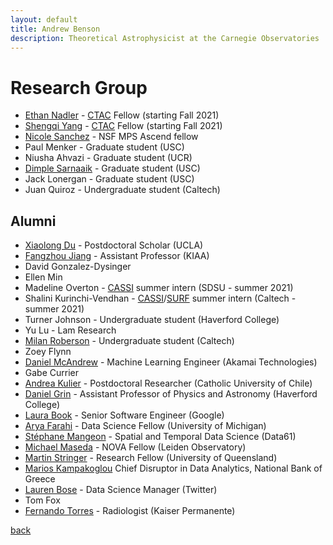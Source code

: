 ```yaml
---
layout: default
title: Andrew Benson
description: Theoretical Astrophysicist at the Carnegie Observatories
---
```


# Research Group

* [Ethan Nadler](https://kipac.stanford.edu/people/ethan-nadler) - [CTAC](https://ctac.carnegiescience.edu/) Fellow (starting Fall 2021)
* [Shengqi Yang](https://sheayang.github.io/) - [CTAC](https://ctac.carnegiescience.edu/) Fellow (starting Fall 2021)
* [Nicole Sanchez](https://nnicolesanchez.github.io/) - NSF MPS Ascend fellow
* Paul Menker - Graduate student (USC)
* Niusha Ahvazi - Graduate student (UCR)
* [Dimple Sarnaaik](https://www.linkedin.com/in/dimple-sarnaaik-30b503143) - Graduate student (USC)
* Jack Lonergan - Graduate student (USC)
* Juan Quiroz - Undergraduate student (Caltech)

## Alumni

* [Xiaolong Du](https://xiaolong-du.github.io/) - Postdoctoral Scholar (UCLA)
* [Fangzhou Jiang](https://www.fzjiang.com/) - Assistant Professor (KIAA)
* David Gonzalez-Dysinger
* Ellen Min
* Madeline Overton - [CASSI](https://obs.carnegiescience.edu/CASSI) summer intern (SDSU - summer 2021)
* Shalini Kurinchi-Vendhan - [CASSI](https://obs.carnegiescience.edu/CASSI)/[SURF](http://sfp.caltech.edu/programs/surf) summer intern (Caltech - summer 2021)
* Turner Johnson - Undergraduate student (Haverford College)
* Yu Lu - Lam Research
* [Milan Roberson](https://www.linkedin.com/in/milan-roberson-705a5b160/) - Undergraduate student (Caltech)
* Zoey Flynn
* [Daniel McAndrew](https://www.linkedin.com/in/daniel-estevan-mcandrew/) - Machine Learning Engineer (Akamai Technologies)
* Gabe Currier
* [Andrea Kulier](http://www.astro-udec.cl/rdemarco/GaTOS/members.html) - Postdoctoral Researcher (Catholic University of Chile)
* [Daniel Grin](https://www.haverford.edu/users/dgrin) - Assistant Professor of Physics and Astronomy (Haverford College)
* [Laura Book](https://www.linkedin.com/in/booklaura/) - Senior Software Engineer (Google)
* [Arya Farahi](https://afarahi.github.io/) - Data Science Fellow (University of Michigan)
* [Stéphane Mangeon](https://www.linkedin.com/in/smangeon/) - Spatial and Temporal Data Science (Data61)
* [Michael Maseda](https://home.strw.leidenuniv.nl/~maseda/) - NOVA Fellow (Leiden Observatory)
* [Martin Stringer](https://researchers.uq.edu.au/researcher/14653) - Research Fellow (University of Queensland)
* [Marios Kampakoglou](https://www.linkedin.com/in/marios-kampakoglou-23793466/) Chief Disruptor in Data Analytics, National Bank of Greece
* [Lauren Bose](https://www.linkedin.com/in/lauren-bose-53b47031/) - Data Science Manager (Twitter)
* Tom Fox
* [Fernando Torres](https://www.linkedin.com/in/fernandotorresmd/) - Radiologist (Kaiser Permanente)

[back](./)
